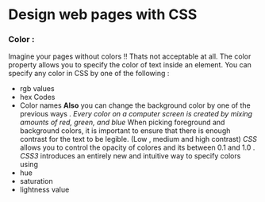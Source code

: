 # Design web pages with CSS 
### Color :
Imagine your pages without colors !!
Thats not acceptable at all.
The color property allows you to specify the color of text inside an element.
 You can specify any color in CSS by one of the following :
* rgb values 
* hex Codes
* Color names
**Also** you can change the background color by one of the previous ways .
*Every color on a computer screen is created by mixing amounts of red, green, and blue*
When picking foreground and background colors, it is important to ensure that there is enough contrast for the text to be legible.
(Low , medium  and high contrast)
*CSS* allows you to control the opacity of colores and its between 0.1 and 1.0 .
*CSS3* introduces an entirely new and intuitive way to specify colors using 
* hue
* saturation
* lightness value

